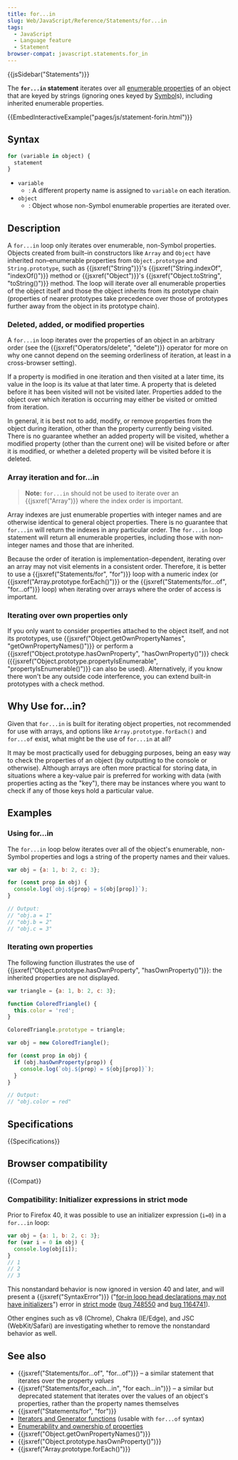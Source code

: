 ```yaml
---
title: for...in
slug: Web/JavaScript/Reference/Statements/for...in
tags:
  - JavaScript
  - Language feature
  - Statement
browser-compat: javascript.statements.for_in
---
```

{{jsSidebar("Statements")}}

The **`for...in` statement** iterates over all
[enumerable properties](/en-US/docs/Web/JavaScript/Enumerability_and_ownership_of_properties)
of an object that are keyed by strings (ignoring ones keyed by
[Symbol](/en-US/docs/Web/JavaScript/Reference/Global_Objects/Symbol)s),
including inherited enumerable properties.

{{EmbedInteractiveExample("pages/js/statement-forin.html")}}

## Syntax

```js
for (variable in object) {
  statement
}
```

- `variable`
  - : A different property name is assigned to `variable` on each iteration.
- `object`
  - : Object whose non-Symbol enumerable properties are iterated over.

## Description

A `for...in` loop only iterates over enumerable, non-Symbol properties. Objects
created from built–in constructors like `Array` and `Object` have inherited
non–enumerable properties from `Object.prototype` and `String.prototype`, such
as {{jsxref("String")}}'s
{{jsxref("String.indexOf", "indexOf()")}} method or
{{jsxref("Object")}}'s
{{jsxref("Object.toString", "toString()")}} method. The loop will
iterate over all enumerable properties of the object itself and those the object
inherits from its prototype chain (properties of nearer prototypes take
precedence over those of prototypes further away from the object in its
prototype chain).

### Deleted, added, or modified properties

A `for...in` loop iterates over the properties of an object in an arbitrary
order (see the {{jsxref("Operators/delete", "delete")}} operator for
more on why one cannot depend on the seeming orderliness of iteration, at least
in a cross-browser setting).

If a property is modified in one iteration and then visited at a later time, its
value in the loop is its value at that later time. A property that is deleted
before it has been visited will not be visited later. Properties added to the
object over which iteration is occurring may either be visited or omitted from
iteration.

In general, it is best not to add, modify, or remove properties from the object
during iteration, other than the property currently being visited. There is no
guarantee whether an added property will be visited, whether a modified property
(other than the current one) will be visited before or after it is modified, or
whether a deleted property will be visited before it is deleted.

### Array iteration and for...in

> **Note:** `for...in` should not be used to iterate over an
> {{jsxref("Array")}} where the index order is important.

Array indexes are just enumerable properties with integer names and are
otherwise identical to general object properties. There is no guarantee that
`for...in` will return the indexes in any particular order. The `for...in` loop
statement will return all enumerable properties, including those with
non–integer names and those that are inherited.

Because the order of iteration is implementation-dependent, iterating over an
array may not visit elements in a consistent order. Therefore, it is better to
use a {{jsxref("Statements/for", "for")}} loop with a numeric index
(or {{jsxref("Array.prototype.forEach()")}} or the
{{jsxref("Statements/for...of",
  "for...of")}} loop) when
iterating over arrays where the order of access is important.

### Iterating over own properties only

If you only want to consider properties attached to the object itself, and not
its prototypes, use
{{jsxref("Object.getOwnPropertyNames", "getOwnPropertyNames()")}}
or perform a
{{jsxref("Object.prototype.hasOwnProperty", "hasOwnProperty()")}}
check
({{jsxref("Object.prototype.propertyIsEnumerable", "propertyIsEnumerable()")}}
can also be used). Alternatively, if you know there won't be any outside code
interference, you can extend built-in prototypes with a check method.

## Why Use for...in?

Given that `for...in` is built for iterating object properties, not recommended
for use with arrays, and options like `Array.prototype.forEach()` and `for...of`
exist, what might be the use of `for...in` at all?

It may be most practically used for debugging purposes, being an easy way to
check the properties of an object (by outputting to the console or otherwise).
Although arrays are often more practical for storing data, in situations where a
key-value pair is preferred for working with data (with properties acting as the
"key"), there may be instances where you want to check if any of those keys hold
a particular value.

## Examples

### Using for...in

The `for...in` loop below iterates over all of the object's enumerable,
non-Symbol properties and logs a string of the property names and their values.

```js
var obj = {a: 1, b: 2, c: 3};

for (const prop in obj) {
  console.log(`obj.${prop} = ${obj[prop]}`);
}

// Output:
// "obj.a = 1"
// "obj.b = 2"
// "obj.c = 3"
```

### Iterating own properties

The following function illustrates the use of
{{jsxref("Object.prototype.hasOwnProperty", "hasOwnProperty()")}}:
the inherited properties are not displayed.

```js
var triangle = {a: 1, b: 2, c: 3};

function ColoredTriangle() {
  this.color = 'red';
}

ColoredTriangle.prototype = triangle;

var obj = new ColoredTriangle();

for (const prop in obj) {
  if (obj.hasOwnProperty(prop)) {
    console.log(`obj.${prop} = ${obj[prop]}`);
  }
}

// Output:
// "obj.color = red"
```

## Specifications

{{Specifications}}

## Browser compatibility

{{Compat}}

### Compatibility: Initializer expressions in strict mode

Prior to Firefox 40, it was possible to use an initializer expression (`i=0`) in
a `for...in` loop:

```js example-bad
var obj = {a: 1, b: 2, c: 3};
for (var i = 0 in obj) {
  console.log(obj[i]);
}
// 1
// 2
// 3
```

This nonstandard behavior is now ignored in version 40 and later, and will
present a {{jsxref("SyntaxError")}}
("[for-in loop head declarations may not have initializers](/en-US/docs/Web/JavaScript/Reference/Errors/Invalid_for-in_initializer)")
error in [strict mode](/en-US/docs/Web/JavaScript/Reference/Strict_mode)
([bug 748550](https://bugzilla.mozilla.org/show_bug.cgi?id=748550) and
[bug 1164741](https://bugzilla.mozilla.org/show_bug.cgi?id=1164741)).

Other engines such as v8 (Chrome), Chakra (IE/Edge), and JSC (WebKit/Safari) are
investigating whether to remove the nonstandard behavior as well.

## See also

- {{jsxref("Statements/for...of", "for...of")}} – a similar
  statement that iterates over the property _values_
- {{jsxref("Statements/for_each...in", "for each...in")}} – a
  similar but deprecated statement that iterates over the values of an object's
  properties, rather than the property names themselves
- {{jsxref("Statements/for", "for")}}
- [Iterators and Generator functions](/en-US/docs/Web/JavaScript/Guide/Iterators_and_Generators)
  (usable with `for...of` syntax)
- [Enumerability and ownership of properties](/en-US/docs/Web/JavaScript/Enumerability_and_ownership_of_properties)
- {{jsxref("Object.getOwnPropertyNames()")}}
- {{jsxref("Object.prototype.hasOwnProperty()")}}
- {{jsxref("Array.prototype.forEach()")}}
